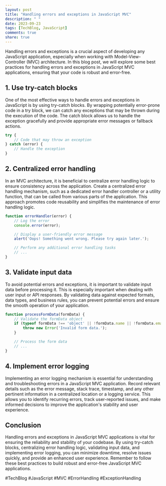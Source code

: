 ```yaml
---
layout: post
title: "Handling errors and exceptions in JavaScript MVC"
description: " "
date: 2023-09-23
tags: [TechBlog, JavaScript]
comments: true
share: true
---
```


Handling errors and exceptions is a crucial aspect of developing any JavaScript application, especially when working with Model-View-Controller (MVC) architecture. In this blog post, we will explore some best practices for handling errors and exceptions in JavaScript MVC applications, ensuring that your code is robust and error-free. 

## 1. Use try-catch blocks

One of the most effective ways to handle errors and exceptions in JavaScript is by using try-catch blocks. By wrapping potentially error-prone code in a try block, we can catch any exceptions that may be thrown during the execution of the code. The catch block allows us to handle the exception gracefully and provide appropriate error messages or fallback actions.

```javascript
try {
    // Code that may throw an exception
} catch (error) {
    // Handle the exception
}
```

## 2. Centralized error handling

In an MVC architecture, it is beneficial to centralize error handling logic to ensure consistency across the application. Create a centralized error handling mechanism, such as a dedicated error handler controller or a utility function, that can be called from various parts of the application. This approach promotes code reusability and simplifies the maintenance of error handling logic.

```javascript
function errorHandler(error) {
    // Log the error
    console.error(error);

    // Display a user-friendly error message
    alert('Oops! Something went wrong. Please try again later.');

    // Perform any additional error handling tasks
    // ...
}
```

## 3. Validate input data

To avoid potential errors and exceptions, it is important to validate input data before processing it. This is especially important when dealing with user input or API responses. By validating data against expected formats, data types, and business rules, you can prevent potential errors and ensure the smooth operation of your application. 

```javascript
function processFormData(formData) {
    // Validate the formData object
    if (typeof formData !== 'object' || !formData.name || !formData.email) {
        throw new Error('Invalid form data.');
    }

    // Process the form data
    // ...
}
```

## 4. Implement error logging

Implementing an error logging mechanism is essential for understanding and troubleshooting errors in a JavaScript MVC application. Record relevant details such as the error message, stack trace, timestamp, and any other pertinent information in a centralized location or a logging service. This allows you to identify recurring errors, track user-reported issues, and make informed decisions to improve the application's stability and user experience.

## Conclusion

Handling errors and exceptions in JavaScript MVC applications is vital for ensuring the reliability and stability of your codebase. By using try-catch blocks, centralizing error handling logic, validating input data, and implementing error logging, you can minimize downtime, resolve issues quickly, and provide an enhanced user experience. Remember to follow these best practices to build robust and error-free JavaScript MVC applications.

#TechBlog #JavaScript #MVC #ErrorHandling #ExceptionHandling